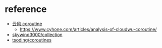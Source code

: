 # reference

- [云风 coroutine](https://blog.codingnow.com/2012/07/c_coroutine.html)
  - https://www.cyhone.com/articles/analysis-of-cloudwu-coroutine/
- [skywind3000/collection](https://github.com/skywind3000/collection/tree/master/vintage/context)
- [tsoding/coroutines](https://github.com/tsoding/coroutines)

